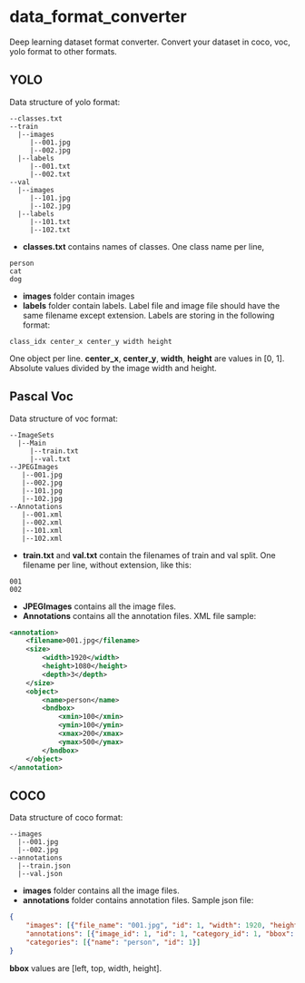 # data_format_converter
Deep learning dataset format converter. Convert your dataset in coco, voc, yolo format to other formats.

## YOLO
Data structure of yolo format:

```
--classes.txt
--train
  |--images
     |--001.jpg
     |--002.jpg
  |--labels
     |--001.txt
     |--002.txt
--val
  |--images
     |--101.jpg
     |--102.jpg
  |--labels
     |--101.txt
     |--102.txt
```

* **classes.txt** contains names of classes. One class name per line,
```
person
cat
dog
```
* **images** folder contain images
* **labels** folder contain labels. Label file and image file should have the same filename except extension. Labels are storing in the following format:
 
```
class_idx center_x center_y width height
```

One object per line. **center_x**, **center_y**, **width**, **height** are values in [0, 1]. Absolute values divided by the image width and height.

## Pascal Voc
Data structure of voc format:

```
--ImageSets
  |--Main
     |--train.txt
     |--val.txt
--JPEGImages
   |--001.jpg
   |--002.jpg
   |--101.jpg
   |--102.jpg
--Annotations
   |--001.xml
   |--002.xml
   |--101.xml
   |--102.xml
```

* **train.txt** and **val.txt** contain the filenames of train and val split. One filename per line, without extension, like this:
```
001
002
```
* **JPEGImages** contains all the image files.
* **Annotations** contains all the annotation files. XML file sample:
```xml
<annotation>
    <filename>001.jpg</filename>
    <size>
        <width>1920</width>
        <height>1080</height>
        <depth>3</depth>
    </size>
    <object>
        <name>person</name>
        <bndbox>
            <xmin>100</xmin>
            <ymin>100</ymin>
            <xmax>200</xmax>
            <ymax>500</ymax>
        </bndbox>
    </object>
</annotation>
```

## COCO
Data structure of coco format:

```
--images
  |--001.jpg
  |--002.jpg
--annotations
  |--train.json
  |--val.json
```
* **images** folder contains all the image files.
* **annotations** folder contains annotation files. Sample json file:

```json
{
    "images": [{"file_name": "001.jpg", "id": 1, "width": 1920, "height": 1080}], 
    "annotations": [{"image_id": 1, "id": 1, "category_id": 1, "bbox": [100, 100, 100, 400]}], 
    "categories": [{"name": "person", "id": 1}]
}
```
**bbox** values are [left, top, width, height].

